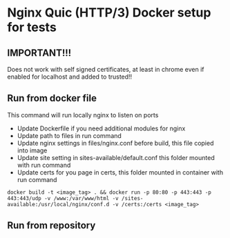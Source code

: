 # Nginx Quic (HTTP/3) Docker setup for tests 

## IMPORTANT!!!
Does not work with self signed certificates, at least in chrome even if enabled for localhost and added to trusted!!

## Run from docker file 
This command will run locally nginx to listen on ports

- Update Dockerfile if you need additional modules for nginx
- Update path to files in run command
- Update nginx settings in files/nginx.conf before build, this file copied into image
- Update site setting in sites-available/default.conf this folder mounted with run command
- Update certs for you page in certs, this folder mounted in container with run command

`docker build -t <image_tag> . && docker run -p 80:80 -p 443:443 -p 443:443/udp -v /www:/var/www/html -v /sites-available:/usr/local/nginx/conf.d -v /certs:/certs <image_tag> `

## Run from repository   
